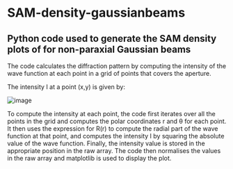 # SAM-density-gaussianbeams

## Python code used to generate the SAM density plots of for non-paraxial Gaussian beams 

The code calculates the diffraction pattern by computing the intensity of the wave function at each point in a grid of points that covers the aperture.

The intensity I at a point (x,y) is given by:

![image](https://github.com/user-attachments/assets/8859e8ca-a48e-4442-81d0-ac9a0ccff4a3)


To compute the intensity at each point, the code first iterates over all the points in the grid and computes the polar coordinates r and θ for each point. It then uses the expression for R(r) to compute the radial part of the wave function at that point, and computes the intensity I by squaring the absolute value of the wave function. Finally, the intensity value is stored in the appropriate position in the raw array. The code then normalises the values in the raw array and matplotlib is used to display the plot.
